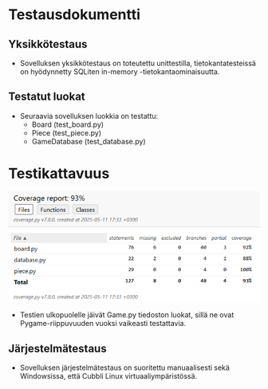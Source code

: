 # **Testausdokumentti**
## **Yksikkötestaus**
- Sovelluksen yksikkötestaus on toteutettu unittestilla, tietokantatesteissä on hyödynnetty SQLiten in-memory -tietokantaominaisuutta.

## **Testatut luokat**
- Seuraavia sovelluksen luokkia on testattu:
    - Board (test_board.py)
    - Piece (test_piece.py)
    - GameDatabase (test_database.py)

# **Testikattavuus**
![Testikattavuusraportti](./kuvat/testikattavuusraportti.png)
- Testien ulkopuolelle jäivät Game.py tiedoston luokat, sillä ne ovat Pygame-riippuvuuden vuoksi vaikeasti testattavia.

## **Järjestelmätestaus**
- Sovelluksen järjestelmätestaus on suoritettu manuaalisesti sekä Windowsissa, että Cubbli Linux virtuaaliympäristössä.